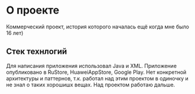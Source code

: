 # О проекте
Коммерческий проект, история которого началась ещё когда мне было 16 лет)

## Стек технлогий
Для написания приложения использовал Java и XML. Приложение опубликовано в RuStore, HuaweiAppStore, Google Play. 
Нет конкретной архитектуры и паттернов, т.к. работал над этим проектом в одиночку и не знал о таких хорошишх вещах. Над проектом работаю дальше.
